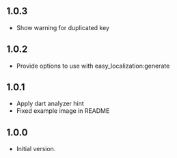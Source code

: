 ## 1.0.3
- Show warning for duplicated key

## 1.0.2
- Provide options to use with easy_localization:generate

## 1.0.1

- Apply dart analyzer hint
- Fixed example image in README

## 1.0.0

- Initial version.
